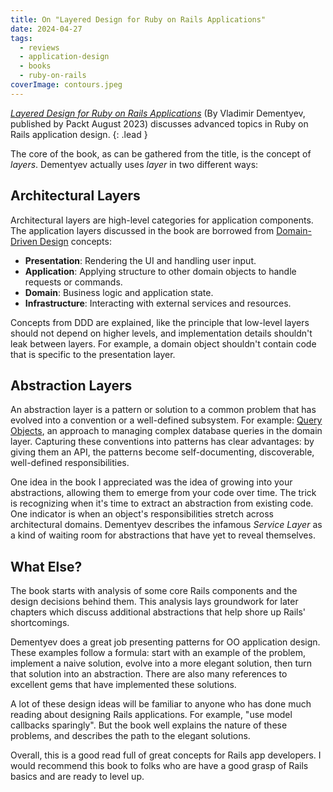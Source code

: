 ```yaml
---
title: On "Layered Design for Ruby on Rails Applications"
date: 2024-04-27
tags:
  - reviews
  - application-design
  - books
  - ruby-on-rails
coverImage: contours.jpeg
---
```


_[Layered Design for Ruby on Rails Applications](https://www.packtpub.com/product/layered-design-for-ruby-on-rails-applications/9781801813785)_ (By Vladimir Dementyev, published by Packt August 2023) discusses advanced topics in Ruby on Rails application design.
{: .lead }

The core of the book, as can be gathered from the title, is the concept of _layers_. Dementyev actually uses _layer_ in two different ways:

## Architectural Layers

Architectural layers are high-level categories for application components. The application layers discussed in the book are borrowed from [Domain-Driven Design](https://en.wikipedia.org/wiki/Domain-driven_design) concepts:

- **Presentation**: Rendering the UI and handling user input.
- **Application**: Applying structure to other domain objects to handle requests or commands.
- **Domain**: Business logic and application state.
- **Infrastructure**: Interacting with external services and resources.

Concepts from DDD are explained, like the principle that low-level layers should not depend on higher levels, and implementation details shouldn't leak between layers. For example, a domain object shouldn't contain code that is specific to the presentation layer.

## Abstraction Layers

An abstraction layer is a pattern or solution to a common problem that has evolved into a convention or a well-defined subsystem. For example: [Query Objects](https://thoughtbot.com/blog/a-case-for-query-objects-in-rails), an approach to managing complex database queries in the domain layer. Capturing these conventions into patterns has clear advantages: by giving them an API, the patterns become self-documenting, discoverable, well-defined responsibilities.

One idea in the book I appreciated was the idea of growing into your abstractions, allowing them to emerge from your code over time. The trick is recognizing when it's time to extract an abstraction from existing code. One indicator is when an object's responsibilities stretch across architectural domains. Dementyev describes the infamous _Service Layer_ as a kind of waiting room for abstractions that have yet to reveal themselves.

## What Else?

The book starts with analysis of some core Rails components and the design decisions behind them. This analysis lays groundwork for later chapters which discuss additional abstractions that help shore up Rails' shortcomings.

Dementyev does a great job presenting patterns for OO application design. These examples follow a formula: start with an example of the problem, implement a naive solution, evolve into a more elegant solution, then turn that solution into an abstraction. There are also many references to excellent gems that have implemented these solutions.

A lot of these design ideas will be familiar to anyone who has done much reading about designing Rails applications. For example, "use model callbacks sparingly". But the book well explains the nature of these problems, and describes the path to the elegant solutions.

Overall, this is a good read full of great concepts for Rails app developers. I would recommend this book to folks who are have a good grasp of Rails basics and are ready to level up.
